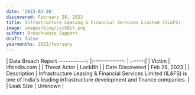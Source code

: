 ```yaml
---
date: '2023-02-28'
discovered: February 28, 2023
title: Infrastructure Leasing & Financial Services Limited (IL&FS)
image: images/blog/LockBit.png
author: Breachsense Support
draft: false
yearmonths: 2023/february
---
```



| Data Breach Report
------------:     |:-------------:    | :-----:|
| Victim      | ilfsindia.com      | 
| Threat Actor      | LockBit      | 
| Date Discovered      | Feb 28, 2023      | 
| Description      | Infrastructure Leasing & Financial Services Limited (IL&FS) is one of India's leading infrastructure development and finance companies.      | 
| Leak Size      | Unknown      | 

